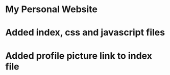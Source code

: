 # My Personal Website
# Added index, css and javascript files
# Added profile picture link to index file